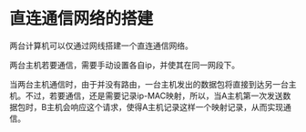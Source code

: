 # 直连通信网络的搭建

两台计算机可以仅通过网线搭建一个直连通信网络。  

两台主机若要通信，需要手动设置各自ip，并使其在同一网段下。  

当两台主机通信时，由于并没有路由，一台主机发出的数据包将直接到达另一台主机。不过，若要通信，还是需要记录ip-MAC映射，所以，当A主机第一次发送数据包时，B主机会响应这个请求，使得A主机记录这样一个映射记录，从而实现通信。  